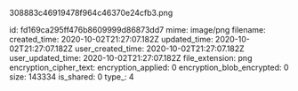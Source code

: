 308883c46919478f964c46370e24cfb3.png

id: fd169ca295ff476b8609999d86873dd7
mime: image/png
filename: 
created_time: 2020-10-02T21:27:07.182Z
updated_time: 2020-10-02T21:27:07.182Z
user_created_time: 2020-10-02T21:27:07.182Z
user_updated_time: 2020-10-02T21:27:07.182Z
file_extension: png
encryption_cipher_text: 
encryption_applied: 0
encryption_blob_encrypted: 0
size: 143334
is_shared: 0
type_: 4